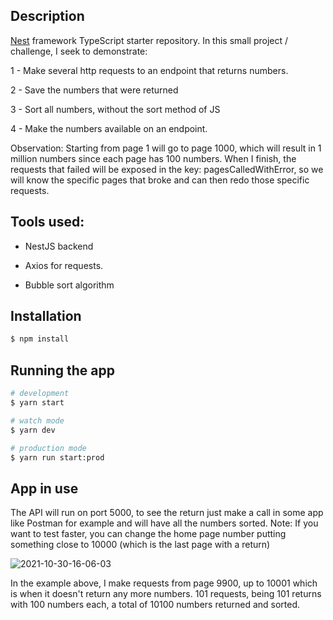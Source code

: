  
## Description
 
[Nest](https://github.com/nestjs/nest) framework TypeScript starter repository.
In this small project / challenge, I seek to demonstrate:

1 - Make several http requests to an endpoint that returns numbers.

2 - Save the numbers that were returned

3 - Sort all numbers, without the sort method of JS

4 - Make the numbers available on an endpoint.

Observation:
Starting from page 1 will go to page 1000, which will result in 1 million numbers since each page has 100 numbers.
When I finish, the requests that failed will be exposed in the key: pagesCalledWithError, so we will know the specific pages that broke and can then redo those specific requests.


## Tools used:

- NestJS backend

- Axios for requests.

- Bubble sort algorithm


## Installation

```bash
$ npm install
```

## Running the app

```bash
# development
$ yarn start

# watch mode
$ yarn dev

# production mode
$ yarn run start:prod
```

## App in use

The API will run on port 5000, to see the return just make a call in some app like Postman for example and will have all the numbers sorted.
Note: If you want to test faster, you can change the home page number putting something close to 10000 (which is the last page with a return)

![2021-10-30-16-06-03](https://user-images.githubusercontent.com/41118230/139555712-fe2a6611-ec50-496b-80fc-7e4d6ac33ee8.gif)

 
In the example above, I make requests from page 9900, up to 10001 which is when it doesn't return any more numbers.
101 requests, being 101 returns with 100 numbers each, a total of 10100 numbers returned and sorted.
